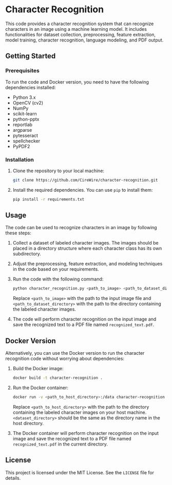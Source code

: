 # Character Recognition

This code provides a character recognition system that can recognize characters in an image using a machine learning model. It includes functionalities for dataset collection, preprocessing, feature extraction, model training, character recognition, language modeling, and PDF output.

## Getting Started

### Prerequisites

To run the code and Docker version, you need to have the following dependencies installed:

- Python 3.x
- OpenCV (cv2)
- NumPy
- scikit-learn
- python-pptx
- reportlab
- argparse
- pytesseract
- spellchecker
- PyPDF2

### Installation

1. Clone the repository to your local machine:

   ```bash
   git clone https://github.com/CireWire/character-recognition.git
   ```

2. Install the required dependencies. You can use `pip` to install them:

   ```bash
   pip install -r requirements.txt
   ```

## Usage

The code can be used to recognize characters in an image by following these steps:

1. Collect a dataset of labeled character images. The images should be placed in a directory structure where each character class has its own subdirectory.

2. Adjust the preprocessing, feature extraction, and modeling techniques in the code based on your requirements.

3. Run the code with the following command:

   ```bash
   python character_recognition.py <path_to_image> <path_to_dataset_directory>
   ```

   Replace `<path_to_image>` with the path to the input image file and `<path_to_dataset_directory>` with the path to the directory containing the labeled character images.

4. The code will perform character recognition on the input image and save the recognized text to a PDF file named `recognized_text.pdf`.

## Docker Version

Alternatively, you can use the Docker version to run the character recognition code without worrying about dependencies:

1. Build the Docker image:

   ```bash
   docker build -t character-recognition .
   ```

2. Run the Docker container:

   ```bash
   docker run -v <path_to_host_directory>:/data character-recognition <path_to_image> /data/<dataset_directory>
   ```

   Replace `<path_to_host_directory>` with the path to the directory containing the labeled character images on your host machine. `<dataset_directory>` should be the same as the directory name in the host directory.

3. The Docker container will perform character recognition on the input image and save the recognized text to a PDF file named `recognized_text.pdf` in the current directory.

## License

This project is licensed under the MIT License. See the `LICENSE` file for details.
